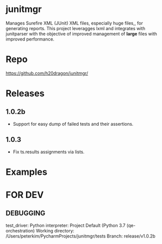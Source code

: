 # junitmgr
Manages Surefire XML (JUnit) XML files, especially huge files,, for generating reports.
This project leveragges lxml and integrates with junitparser with the objective of improved
management of **large** files with improved performance.

# Repo
https://github.com/h20dragon/junitmgr/

# Releases
## 1.0.2b
- Support for easy dump of failed tests and their assertions.

## 1.0.3
- Fix ts.results assignments via lists.

# Examples




#  FOR DEV
## DEBUGGING

test_driver:
Python interpreter: Project Default (Python 3.7 (qe-orchestration)
Working directory: /Users/peterkim/PycharmProjects/junitmgr/tests
Branch: release/v1.0.2b
